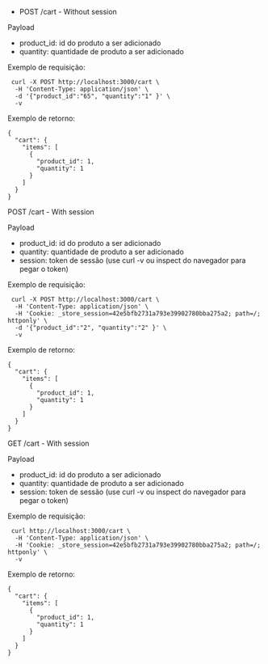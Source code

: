 - POST /cart - Without session

Payload

- product_id: id do produto a ser adicionado
- quantity: quantidade de produto a ser adicionado

Exemplo de requisição:

```
 curl -X POST http://localhost:3000/cart \
  -H 'Content-Type: application/json' \
  -d '{"product_id":"65", "quantity":"1" }' \
  -v
```

Exemplo de retorno:

```
{
  "cart": {
    "items": [
      {
        "product_id": 1,
        "quantity": 1
      }
    ]
  }
}
```


POST /cart - With session

Payload

- product_id: id do produto a ser adicionado
- quantity: quantidade de produto a ser adicionado
- session: token de sessão (use curl -v ou inspect do navegador para pegar o
  token)


Exemplo de requisição:

```
 curl -X POST http://localhost:3000/cart \
  -H 'Content-Type: application/json' \
  -H 'Cookie: _store_session=42e5bfb2731a793e39902780bba275a2; path=/; httponly' \
  -d '{"product_id":"2", "quantity":"2" }' \
  -v
```

Exemplo de retorno:

```
{
  "cart": {
    "items": [
      {
        "product_id": 1,
        "quantity": 1
      }
    ]
  }
}
```


GET /cart - With session

Payload

- product_id: id do produto a ser adicionado
- quantity: quantidade de produto a ser adicionado
- session: token de sessão (use curl -v ou inspect do navegador para pegar o
  token)


Exemplo de requisição:

```
 curl http://localhost:3000/cart \
  -H 'Content-Type: application/json' \
  -H 'Cookie: _store_session=42e5bfb2731a793e39902780bba275a2; path=/; httponly' \
  -v
```

Exemplo de retorno:

```
{
  "cart": {
    "items": [
      {
        "product_id": 1,
        "quantity": 1
      }
    ]
  }
}
```
